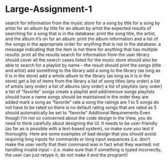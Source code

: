 # Large-Assignment-1
search for information from the music store
  for a song by title
  for a song by artist
  for an album by title
  for an album by artist
the expected results of searching
  for a song that is in the database: print the song title, the artist, and the album it’s on
  for an album: print the album information and a list of the songs in the appropriate order
  for anything that is not in the database: a message indicating that the item is not there
  for anything that has multiple results: print all the results
search for information from the user library
  should cover all the search cases listed for the music store
  should also be able to search for a playlist by name – the result should print the songs (title and artist)
add something to the library
  add a song to the library (as long as it is in the store)
  add a whole album to the library (as long as it is in the store)
  get a list of items from the library
  a list of song titles (any order)
  a list of artists (any order)
  a list of albums (any order)
  a list of playlists (any order)
  a list of “favorite” songs
create a playlist and add/remove songs
playlists should have a name
songs should be maintained in the order they are added
mark a song as “favorite”
rate a song
  the ratings are 1 to 5
  songs do not have to be rated so there is no default rating
  songs that are rated as 5 should automatically be set to “favorite”
Additional Requirements
  Even though I’m not so concerned about the code design in the View, you do need to think carefully about designing the UI.
  It needs to be user-friendly (as far as is possible with a text-based system), so make sure you test it thoroughly.
Here are some examples of bad design that you should avoid:
  requiring long inputs for commands or long input sequences (i.e. don’t make the user verify that their command was in fact what they wanted)
  not handling invalid input – (i.e. make sure that if something is typed incorrectly, the user can just retype it; do not make it end the program!)
